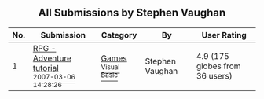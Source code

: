﻿<div align="center">

## All Submissions by Stephen Vaughan

</div>

No.  | Submission | Category | By   | User Rating
---- | ---------- | -------- | ---- | -----------
1 | [RPG \- Adventure tutorial<br /><sup>2007-03-06 14:28:26</sup>](https://github.com/Planet-Source-Code/stephen-vaughan-rpg-adventure-tutorial__1-68065) | [Games<br /><sup>Visual Basic</sup>](../ByCategory/games__1-38.md) | Stephen Vaughan | 4.9 (175 globes from 36 users)
